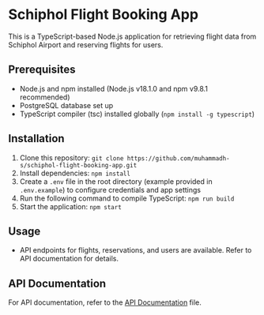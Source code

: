 # Schiphol Flight Booking App

This is a TypeScript-based Node.js application for retrieving flight data from Schiphol Airport and reserving flights for users.

## Prerequisites

- Node.js and npm installed (Node.js v18.1.0 and npm v9.8.1 recommended)
- PostgreSQL database set up 
- TypeScript compiler (tsc) installed globally (`npm install -g typescript`) 

## Installation

1. Clone this repository: `git clone https://github.com/muhammadh-s/schiphol-flight-booking-app.git`
2. Install dependencies: `npm install`
3. Create a `.env` file in the root directory (example provided in `.env.example`) to configure credentials and app settings
4. Run the following command to compile TypeScript: `npm run build`
5. Start the application: `npm start`

## Usage

- API endpoints for flights, reservations, and users are available. Refer to API documentation for details.

## API Documentation

For API documentation, refer to the [API Documentation](docs/API.md) file.
